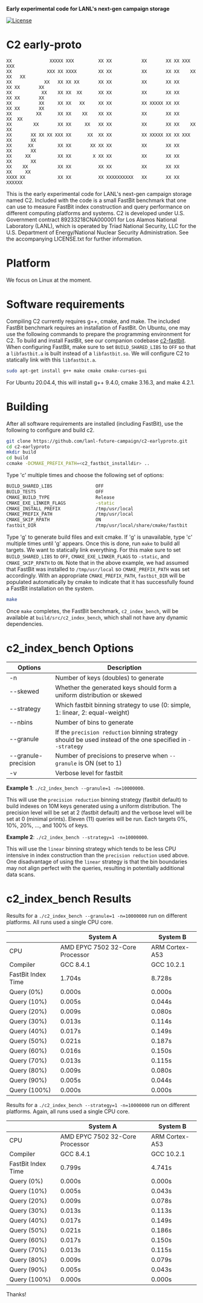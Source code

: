 **Early experimental code for LANL's next-gen campaign storage**

[![License](https://img.shields.io/badge/license-New%20BSD-blue.svg)](LICENSE.txt)

C2 early-proto
================

```
XX              XXXXX XXX         XX XX           XX       XX XX XXX         XXX
XX             XXX XX XXXX        XX XX           XX       XX XX    XX     XX   XX
XX            XX   XX XX XX       XX XX           XX       XX XX      XX XX       XX
XX           XX    XX XX  XX      XX XX           XX       XX XX      XX XX       XX
XX          XX     XX XX   XX     XX XX           XX XXXXX XX XX      XX XX       XX
XX         XX      XX XX    XX    XX XX           XX       XX XX     XX  XX
XX        XX       XX XX     XX   XX XX           XX       XX XX    XX   XX
XX       XX XX XX XXX XX      XX  XX XX           XX XXXXX XX XX XXX     XX       XX
XX      XX         XX XX       XX XX XX           XX       XX XX         XX       XX
XX     XX          XX XX        X XX XX           XX       XX XX         XX       XX
XX    XX           XX XX          XX XX           XX       XX XX          XX     XX
XXXX XX            XX XX          XX XXXXXXXXXX   XX       XX XX            XXXXXX
```

This is the early experimental code for LANL's next-gen campaign storage named C2. Included with the code is a small FastBit benchmark that one can use to measure FastBit index construction and query performance on different computing platforms and systems. C2 is developed under U.S. Government contract 89233218CNA000001 for Los Alamos National Laboratory (LANL), which is operated by Triad National Security, LLC for the U.S. Department of Energy/National Nuclear Security Administration. See the accompanying LICENSE.txt for further information.

# Platform

We focus on Linux at the moment.

# Software requirements

Compiling C2 currently requires g++, cmake, and make. The included FastBit benchmark requires an installation of FastBit. On Ubuntu, one may use the following commands to prepare the programming environment for C2. To build and install FastBit, see our companion codebase [c2-fastbit](https://github.com/lanl-future-campaign/c2-fastbit). When configuring FastBit, make sure to set `BUILD_SHARED_LIBS` to `OFF` so that a `libfastbit.a` is built instead of a `libfastbit.so`. We will configure C2 to statically link with this `libfastbit.a`.

```bash
sudo apt-get install g++ make cmake cmake-curses-gui
```

For Ubuntu 20.04.4, this will install g++ 9.4.0, cmake 3.16.3, and make 4.2.1.

# Building

After all software requirements are installed (including FastBit), use the following to configure and build c2.

```bash
git clone https://github.com/lanl-future-campaign/c2-earlyproto.git
cd c2-earlyproto
mkdir build
cd build
ccmake -DCMAKE_PREFIX_PATH=<c2_fastbit_installdir> ..
```

Type 'c' multiple times and choose the following set of options:

```bash
BUILD_SHARED_LIBS                OFF
BUILD_TESTS                      OFF
CMAKE_BUILD_TYPE                 Release
CMAKE_EXE_LINKER_FLAGS           -static
CMAKE_INSTALL_PREFIX             /tmp/usr/local
CMAKE_PREFIX_PATH                /tmp/usr/local
CMAKE_SKIP_RPATH                 ON
fastbit_DIR                      /tmp/usr/local/share/cmake/fastbit
```

Type 'g' to generate build files and exit cmake. If 'g' is unavailable, type 'c' multiple times until 'g' appears. Once this is done, run `make` to build all targets. We want to statically link everything. For this make sure to set `BUILD_SHARED_LIBS` to `OFF`, `CMAKE_EXE_LINKER_FLAGS` to `-static`, and `CMAKE_SKIP_RPATH` to `ON`. Note that in the above example, we had assumed that FastBit was installed to `/tmp/usr/local` so `CMAKE_PREFIX_PATH` was set accordingly. With an appropriate `CMAKE_PREFIX_PATH`, `fastbit_DIR` will be populated automatically by cmake to indicate that it has successfully found a FastBit installation on the system.

```bash
make
```

Once `make` completes, the FastBit benchmark, `c2_index_bench`, will be available at `build/src/c2_index_bench`, which shall not have any dynamic dependencies.

# c2_index_bench Options

| Options             | Description                                                                                                  |
|---------------------|--------------------------------------------------------------------------------------------------------------|
| -n                  | Number of keys (doubles) to generate                                                                         |
| --skewed            | Whether the generated keys should form a uniform distribution or skewed                                      |
| --strategy          | Which fastbit binning strategy to use (0: simple, 1: linear, 2: equal-weight)                                |
| --nbins             | Number of bins to generate                                                                                   |
| --granule           | If the `precision reduction` binning strategy should be used instead of the one specified in `--strategy`    |
| --granule-precision | Number of precisions to preserve when `--granule` is ON (set to 1)                                           |
| -v                  | Verbose level for fastbit                                                                                    |

**Example 1**: `./c2_index_bench --granule=1 -n=10000000`.

This will use the `precision reduction` binning strategy (fastbit default) to build indexes on 10M keys generated using a uniform distribution. The precision level will be set at 2 (fastbit default) and the verbose level will be set at 0 (minimal prints). Eleven (11) queries will be run. Each targets 0%, 10%, 20%, ..., and 100% of keys.

**Example 2**: `./c2_index_bench --strategy=1 -n=10000000`.

This will use the `linear` binning strategy which tends to be less CPU intensive in index construction than the `precision reduction` used above. One disadvantage of using the `linear` strategy is that the bin boundaries may not align perfect with the queries, resulting in potentially additional data scans.

# c2_index_bench Results

Results for a `./c2_index_bench --granule=1 -n=10000000` run on different platforms. All runs used a single CPU core.

|                    | System A                        | System B       |
|--------------------|---------------------------------|----------------|
| CPU                | AMD EPYC 7502 32-Core Processor | ARM Cortex-A53 |
| Compiler           | GCC 8.4.1                       | GCC 10.2.1     |
| FastBit Index Time | 1.704s                          | 8.728s         |
| Query (0%)         | 0.000s                          | 0.000s         |
| Query (10%)        | 0.005s                          | 0.044s         |
| Query (20%)        | 0.009s                          | 0.080s         |
| Query (30%)        | 0.013s                          | 0.114s         |
| Query (40%)        | 0.017s                          | 0.149s         |
| Query (50%)        | 0.021s                          | 0.187s         |
| Query (60%)        | 0.016s                          | 0.150s         |
| Query (70%)        | 0.013s                          | 0.115s         |
| Query (80%)        | 0.009s                          | 0.080s         |
| Query (90%)        | 0.005s                          | 0.044s         |
| Query (100%)       | 0.000s                          | 0.000s         |

Results for a `./c2_index_bench --strategy=1 -n=10000000` run on different platforms. Again, all runs used a single CPU core.

|                    | System A                        | System B       |
|--------------------|---------------------------------|----------------|
| CPU                | AMD EPYC 7502 32-Core Processor | ARM Cortex-A53 |
| Compiler           | GCC 8.4.1                       | GCC 10.2.1     |
| FastBit Index Time | 0.799s                          | 4.741s         |
| Query (0%)         | 0.000s                          | 0.000s         |
| Query (10%)        | 0.005s                          | 0.043s         |
| Query (20%)        | 0.009s                          | 0.078s         |
| Query (30%)        | 0.013s                          | 0.113s         |
| Query (40%)        | 0.017s                          | 0.149s         |
| Query (50%)        | 0.021s                          | 0.186s         |
| Query (60%)        | 0.017s                          | 0.150s         |
| Query (70%)        | 0.013s                          | 0.115s         |
| Query (80%)        | 0.009s                          | 0.079s         |
| Query (90%)        | 0.005s                          | 0.043s         |
| Query (100%)       | 0.000s                          | 0.000s         |

Thanks!
